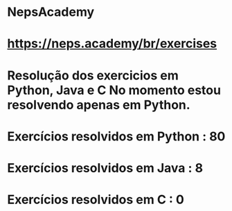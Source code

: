 # NepsAcademy
# https://neps.academy/br/exercises 
# Resolução dos exercicios em Python, Java e C No momento estou resolvendo apenas em Python.
# Exercícios resolvidos em Python : 80
# Exercícios resolvidos em Java : 8
# Exercícios resolvidos em C : 0
